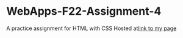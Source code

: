 # WebApps-F22-Assignment-4
A practice assignment for HTML with CSS
Hosted at[link to my page](https://44-563-web-apps-f22.github.io/44563-webapps-assignment-4-venkataramireddyyarram/)
